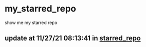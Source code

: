 # my_starred_repo
show me my starred repo

update at 11/27/21 08:13:41 in [starred_repo](./index.html)
---

